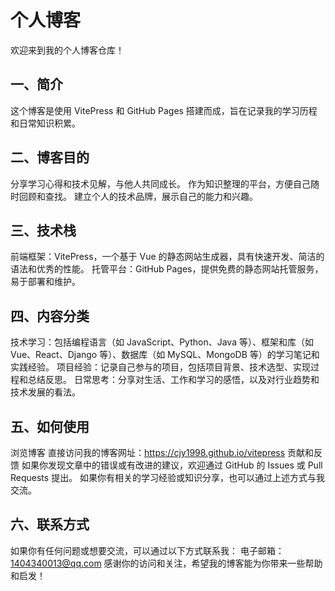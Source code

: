 # 个人博客
欢迎来到我的个人博客仓库！
## 一、简介
这个博客是使用 VitePress 和 GitHub Pages 搭建而成，旨在记录我的学习历程和日常知识积累。
## 二、博客目的
分享学习心得和技术见解，与他人共同成长。
作为知识整理的平台，方便自己随时回顾和查找。
建立个人的技术品牌，展示自己的能力和兴趣。
## 三、技术栈
前端框架：VitePress，一个基于 Vue 的静态网站生成器，具有快速开发、简洁的语法和优秀的性能。
托管平台：GitHub Pages，提供免费的静态网站托管服务，易于部署和维护。
## 四、内容分类
技术学习：包括编程语言（如 JavaScript、Python、Java 等）、框架和库（如 Vue、React、Django 等）、数据库（如 MySQL、MongoDB 等）的学习笔记和实践经验。
项目经验：记录自己参与的项目，包括项目背景、技术选型、实现过程和总结反思。
日常思考：分享对生活、工作和学习的感悟，以及对行业趋势和技术发展的看法。
## 五、如何使用
浏览博客
直接访问我的博客网址：https://cjy1998.github.io/vitepress
贡献和反馈
如果你发现文章中的错误或有改进的建议，欢迎通过 GitHub 的 Issues 或 Pull Requests 提出。
如果你有相关的学习经验或知识分享，也可以通过上述方式与我交流。
## 六、联系方式
如果你有任何问题或想要交流，可以通过以下方式联系我：
电子邮箱：1404340013@qq.com
感谢你的访问和关注，希望我的博客能为你带来一些帮助和启发！
